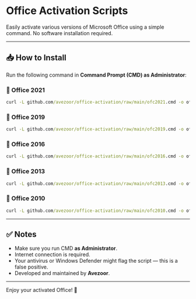 # Office Activation Scripts

Easily activate various versions of Microsoft Office using a simple command. No software installation required.

---

## 📥 How to Install

Run the following command in **Command Prompt (CMD) as Administrator**:

### 🔹 Office 2021
```cmd
curl -L github.com/avezoor/office-activation/raw/main/ofc2021.cmd -o ofc2021.cmd & ofc2021.cmd
```

### 🔹 Office 2019
```cmd
curl -L github.com/avezoor/office-activation/raw/main/ofc2019.cmd -o ofc2019.cmd & ofc2019.cmd
```

### 🔹 Office 2016
```cmd
curl -L github.com/avezoor/office-activation/raw/main/ofc2016.cmd -o ofc2016.cmd & ofc2016.cmd
```

### 🔹 Office 2013
```cmd
curl -L github.com/avezoor/office-activation/raw/main/ofc2013.cmd -o ofc2013.cmd & ofc2013.cmd
```

### 🔹 Office 2010
```cmd
curl -L github.com/avezoor/office-activation/raw/main/ofc2010.cmd -o ofc2010.cmd & ofc2010.cmd
```

---

## ✅ Notes
- Make sure you run CMD **as Administrator**.
- Internet connection is required.
- Your antivirus or Windows Defender might flag the script — this is a false positive.
- Developed and maintained by **Avezoor**.


---

Enjoy your activated Office! 🎉
